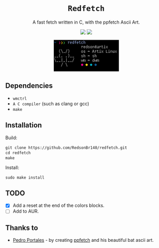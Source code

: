 <h1 align="center"><code>Redfetch</code></h1>
<p align="center">A fast fetch written in C, with the ppfetch Ascii Art.</p>
<p align="center">
<img src="https://github.com/RedsonBr140/Redfetch/actions/workflows/pre-release.yml/badge.svg"> 
<!--<img src="https://img.shields.io/github/commits-since/RedsonBr140/Redfetch/latest/main"> -->
<img src="https://img.shields.io/github/license/RedsonBr140/Redfetch?style=flat">
</p>

<p align="center">
<a href="screenshot.png">
  <img src="screenshot.png">
</a>
</p>

## Dependencies
 - `wmctrl`
 - `A C compiler` (such as clang or gcc)
 - `make`
## Installation
Build:
```
git clone https://github.com/RedsonBr140/redfetch.git
cd redfetch
make
```
Install:
```
sudo make install
```
## TODO
 - [X] Add a reset at the end of the colors blocks.
 - [ ] Add to AUR.
## Thanks to
 - [Pedro Portales](https://github.com/pedroportales) - by creating [ppfetch](https://github.com/pedroportales/ppfetch) and his beautiful bat ascii art.
